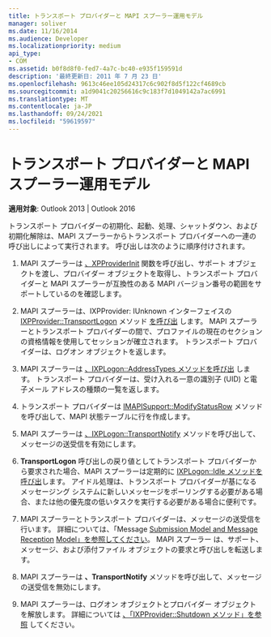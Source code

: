 ```yaml
---
title: トランスポート プロバイダーと MAPI スプーラー運用モデル
manager: soliver
ms.date: 11/16/2014
ms.audience: Developer
ms.localizationpriority: medium
api_type:
- COM
ms.assetid: b0f8d8f0-fed7-4a7c-bc40-e935f159591d
description: '最終更新日: 2011 年 7 月 23 日'
ms.openlocfilehash: 9613c46ee105d24317c6c902f8d5f122cf4689cb
ms.sourcegitcommit: a1d9041c20256616c9c183f7d1049142a7ac6991
ms.translationtype: MT
ms.contentlocale: ja-JP
ms.lasthandoff: 09/24/2021
ms.locfileid: "59619597"
---
```

# <a name="transport-provider-and-mapi-spooler-operational-model"></a>トランスポート プロバイダーと MAPI スプーラー運用モデル

  
  
**適用対象**: Outlook 2013 | Outlook 2016 
  
トランスポート プロバイダーの初期化、起動、処理、シャットダウン、および初期化解除は、MAPI スプーラーからトランスポート プロバイダーへの一連の呼び出しによって実行されます。 呼び出しは次のように順序付けされます。
  
1. MAPI スプーラーは [、XPProviderInit](xpproviderinit.md) 関数を呼び出し、サポート オブジェクトを渡し、プロバイダー オブジェクトを取得し、トランスポート プロバイダーと MAPI スプーラーが互換性のある MAPI バージョン番号の範囲をサポートしているのを確認します。 
    
2. MAPI スプーラーは、IXPProvider: IUnknown インターフェイスの [IXPProvider::TransportLogon](ixpprovider-transportlogon.md) メソッド [を呼び出](ixpprovideriunknown.md) します。 MAPI スプーラーとトランスポート プロバイダーの間で、プロファイルの現在のセクションの資格情報を使用してセッションが確立されます。 トランスポート プロバイダーは、ログオン オブジェクトを返します。 
    
3. MAPI スプーラーは [、IXPLogon::AddressTypes メソッドを呼び出](ixplogon-addresstypes.md) します。 トランスポート プロバイダーは、受け入れる一意の識別子 (UID) と電子メール アドレスの種類の一覧を返します。 
    
4. トランスポート プロバイダーは [IMAPISupport::ModifyStatusRow](imapisupport-modifystatusrow.md) メソッドを呼び出して、MAPI 状態テーブルに行を作成します。 
    
5. MAPI スプーラーは [、IXPLogon::TransportNotify](ixplogon-transportnotify.md) メソッドを呼び出して、メッセージの送受信を有効にします。 
    
6. **TransportLogon** 呼び出しの戻り値としてトランスポート プロバイダーから要求された場合、MAPI スプーラーは定期的に [IXPLogon::Idle メソッドを呼び出](ixplogon-idle.md)します。 アイドル処理は、トランスポート プロバイダーが基になるメッセージング システムに新しいメッセージをポーリングする必要がある場合、または他の優先度の低いタスクを実行する必要がある場合に便利です。 
    
7. MAPI スプーラーとトランスポート プロバイダーは、メッセージの送受信を行います。 詳細については、「Message [Submission Model and Message Reception](message-submission-model.md) [Model」を参照してください](message-reception-model.md)。 MAPI スプーラー は、サポート、メッセージ、および添付ファイル オブジェクトの要求と呼び出しを転送します。
    
8. MAPI スプーラーは **、TransportNotify** メソッドを呼び出して、メッセージの送受信を無効にします。 
    
9. MAPI スプーラーは、ログオン オブジェクトとプロバイダー オブジェクトを解放します。 詳細については [、「IXPProvider::Shutdown メソッド」を参照](ixpprovider-shutdown.md) してください。 
    


